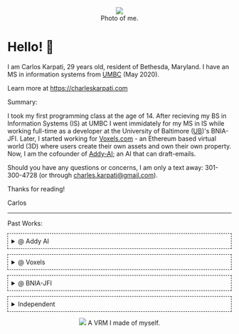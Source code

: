 <figure align="center">
  <img src="https://images.charleskarpati.com/photos/headshot1.png"/>
  <figcaption>Photo of me.</figcaption>
</figure>

# Hello! 👋

I am Carlos Karpati, 29 years old, resident of Bethesda, Maryland. I have an MS in information systems from [UMBC](https://informationsystems.umbc.edu/home/graduate-programs/master-of-science-programs/master-of-science-in-information-systems/) (May 2020). 

Learn more at https://charleskarpati.com 

Summary: 

I took my first programming class at the age of 14. After recieving my BS in Information Systems (IS) at UMBC I went immidately for my MS in IS while working full-time as a developer at the University of Baltimore ([UB](https://bniajfi.org/))'s BNIA-JFI. Later, I started working for [Voxels.com](https://Voxels.com) - an Ethereum based virtual world (3D) where users create their own assets and own their own property. Now, I am the cofounder of [Addy-AI](https://addy-ai.com); an AI that can draft-emails.   

Should you have any questions or concerns, I am only a text away: 301-300-4728 (or through charles.karpati@gmail.com).

Thanks for reading!

Carlos 
___
Past Works:
<details style="border:1px dashed black; margin-bottom:12px; padding:8px;">
  <summary> @ Addy AI</summary> 
  <figure align="center">
    <img style="height:100px; padding-right:15px;" src="https://images.charleskarpati.com/addy_logo_Swartz_Icon_Color-VentureBridge.png"/>
    <img style="height:100px" src="https://images.charleskarpati.com/addy_logo.png"/>
    <figcaption><a href='https://www.addy-ai.com'>Addy-AI</a> and <a href='https://www.cmu.edu/swartz-center-for-entrepreneurship/events/venturebridge-demo-day/index.html'>Venture Bridge</a> Logo</figcaption>
  </figure> 
  <figure align="center">
    <img src="https://i.imgur.com/AR2u6gb.png"/>
    <figcaption>Proudly Backed by the Swartz Center for Entrepreneurship <a href='https://i.imgur.com/AR2u6gb.png'></a></figcaption>
  </figure>

  <figure align="center">
    <img src="https://images.charleskarpati.com/addy_langdrive_promotional_3.png"/>
    <figcaption>Promotional image for Addy-AI's <a href='https://www.producthunt.com/posts/langdrive'>LangDrive</a> feature.</figcaption>
  </figure>
  <figure align="center">
    <img src="https://images.charleskarpati.com/addy_langdrive_promotional_2.png"/>
    <figcaption>Another promotional image for Addy-AI's LangDrive.</figcaption>
  </figure>
  <figure align="center">
    <video controls loop>
      <source src="https://images.charleskarpati.com/addy_langdrive_demo_code.mp4" type="video/mp4">
      Your browser does not support the video tag.
    </video>
    <figcaption>Langdrive: Built for Developers.</figcaption>
  </figure>  
  <figure align="center">
    <img src="https://images.charleskarpati.com/addy_langdrive_promotional_1.png"/>
    <figcaption>One more promotional image for Addy-AI's LangDrive.</figcaption>
  </figure>
</details>

<details style="border:1px dashed black; margin-bottom:12px; padding:8px;">
  <summary> @ Voxels</summary> 

  - A lot of what I worked on was in-game. I mostly fixed bugs and the UI, but put in a few features like video streaming, [POAP](https://poap.xyz/)'s, and user-user crypto payments.
  <figure align="center">
    <img style="height:100px; padding-right:15px;"  src="https://images.charleskarpati.com/voxels_logo_rainbow.svg"/>
    <figcaption><a href='Voxels.com'>Voxels.com</a> Logo.</figcaption>
  </figure>
  <figure align="center">
    <img style="height:100px; padding-right:15px;" src="https://images.charleskarpati.com/voxels_logo_cvminigames_400x400.jpg"/>
    <figcaption>Logo of <a href='https://cvminigames.com'>CV Minigames</a>, a contributor-made fanpage</a></figcaption>
  </figure>
  <figure align="center">
    <img src="https://images.charleskarpati.com/voxels_village.jpg"/>
    <figcaption>Image from Voxels.com showcasing a virtual village.</figcaption>
  </figure>  
</details>

<details style="border:1px dashed black; margin-bottom:12px; padding:8px;">
  <summary> @ BNIA-JFI</summary>
  <figure align="center"> 
    <img src="https://images.charleskarpati.com/bnia_logo_new.png"/>
    <figcaption>BNIA-JFI's Logo.</figcaption>
  </figure>

  - I created, or modified just about everything in this [repository](https://github.com/bniajfi). It includes 150+ python scripts to process and raw data and create quality of life indicators, to scrape databases, websites, and more.
  - I also taught data science and created pedagogical python libraries: [5](https://github.com/BNIA/dataplay), [7](https://github.com/BNIA/dataguide), [8](https://github.com/BNIA/datalabs). 
  - And managed or made countless analytical websites. References: [1](https://github.com/BNIA/VitalSigns), [2](https://geoloom.org), [3](https://bniajfi.org/bold/), [4](https://bniajfi.org/greenpatterns/)
  <figure align="center">
    <img src="https://images.charleskarpati.com/bnia_bniajfi.png"/>
    <figcaption>BNIA-JFI's Homepage.</figcaption>
  </figure>
  <figure align="center">
    <img src="https://images.charleskarpati.com/greenPatterns.PNG"/>
    <caption>Mapping water usage in the city.</caption>
  </figure>
  <figure align="center">
    <img src="https://images.charleskarpati.com/screenshot_bold.PNG"/>
    <figcaption>Baltimore Open Land Data: A legal tool to study vacancies and foreclosures.</figcaption>
  </figure>
  <figure align="center">
    <img src="https://images.charleskarpati.com/bnia_screenshot_bippic1.PNG"/>
    <figcaption>Business Integration Partnership: Minority business search portal.</figcaption>
  </figure> 
  <figure align="center">
    <img src="https://images.charleskarpati.com/bnia_guidepost_longitudinal.png"/>
    <figcaption>Longitudinal Neighborhood Data.</figcaption>
  </figure>
  <figure align="center">
    <img src="https://images.charleskarpati.com/bnia_guidepost_compare_table.png"/>
    <figcaption>Comparison of Neighborhood Data.</figcaption>
  </figure> 
</details>   

<details style="border:1px dashed black; margin-bottom:12px; padding:8px;">
  <summary> Independent </summary>
  <figure align="center">
    <img src="https://images.charleskarpati.com/lights_video_weBT_mesh.gif"/>
    <figcaption>Animated GIF of a lighting effect in a web-based mesh.</figcaption>
  </figure>
  <figure align="center">
    <img src="https://images.charleskarpati.com/3DprintV2.jpg"/>
    <caption>A 3D printed map of Baltimore. Dynamically generated using census data. Heights represent the percent of households with no internet. Code on <a href='https://observablehq.com/@karpatic?tab=notebooks'>ObservableHQ</a></caption>
  </figure> 
  
</details>  

<figure align="center">
  <img src="https://images.charleskarpati.com/photos/ReadyPlayerMe-Avatar.png"/>
  <caption>A VRM I made of myself.</caption>
</figure> 